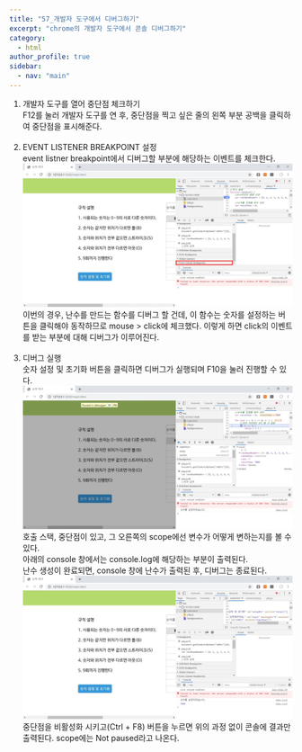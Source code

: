 ```yaml
---
title: "57_개발자 도구에서 디버그하기"
excerpt: "chrome의 개발자 도구에서 콘솔 디버그하기"
category: 
  - html
author_profile: true
sidebar:
  - nav: "main" 
---
```

1. 개발자 도구를 열어 중단점 체크하기<br>
F12를 눌러 개발자 도구를 연 후, 중단점을 찍고 싶은 줄의 왼쪽 부분 공백을 클릭하여 중단점을 표시해준다.
<br><br>
2. EVENT LISTENER BREAKPOINT 설정<br>
event listner breakpoint에서 디버그할 부분에 해당하는 이벤트를 체크한다.<br>
![](/assets/images/page/html/console_debug_breakpoint.jpg)<br>
이번의 경우, 난수를 만드는 함수를 디버그 할 건데, 이 함수는 숫자를 설정하는 버튼을 클릭해야
동작하므로 mouse > click에 체크했다. 이렇게 하면 click의 이벤트를 받는 부분에 대해 디버그가 이루어진다.
<br><br>
1. 디버그 실행<br>
숫자 설정 및 초기화 버튼을 클릭하면 디버그가 실행되며 F10을 눌러 진행할 수 있다.<br>
![](/assets/images/page/html/console_debug_run.jpg)<br>
호출 스택, 중단점이 있고, 그 오른쪽의 scope에선 변수가 어떻게 변하는지를 볼 수 있다.<br>
아래의 console 창에서는 console.log에 해당하는 부분이 출력된다.<br>
난수 생성이 완료되면, console 창에 난수가 출력된 후, 디버그는 종료된다.<br>
![](/assets/images/page/html/console_debug_stop.jpg)<br>
중단점을 비활성화 시키고(Ctrl + F8) 버튼을 누르면 위의 과정 없이 콘솔에 결과만 출력된다. scope에는 Not paused라고 나온다.
